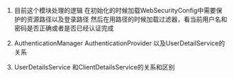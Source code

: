 1. 目前这个模块处理的逻辑
在初始化的时候加载WebSecurityConfig中需要保护的资源路径以及登录路径
然后在用路径的时候加载过滤器，看当前用户名和密码是否正确或者是否已经认证完成

1. AuthenticationManager AuthenticationProvider 以及UserDetailService的关系

2. UserDetailsService 和ClientDetailsService的关系和区别

